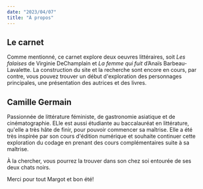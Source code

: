 ```yaml
---
date: "2023/04/07"
title: "À propos"
---
```

## Le carnet

Comme mentionné, ce carnet explore deux oeuvres littéraires, soit *Les falaises* de Virginie DeChamplain et *La femme qui fuit* d’Anaïs Barbeau-Lavalette. La construction du site et la recherche sont encore en cours, par contre, vous pouvez trouver un début d'exploration des personnages principales, une présentation des autrices et des livres. 

## Camille Germain

Passionnée de littérature féministe, de gastronomie asiatique et de cinématographie. ELle est aussi étudiante au baccalauréat en littérature, qu'elle a très hâte de finir, pour pouvoir commencer sa maîtrise. Elle a été très inspirée par son cours d'édition numérique et souhaite continuer cette exploration du codage en prenant des cours complémentaires suite à sa maîtrise. 

À la chercher, vous pourrez la trouver dans son chez soi entourée de ses deux chats noirs. 

Merci pour tout Margot et bon été! 